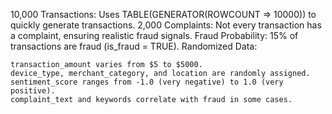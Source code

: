 10,000 Transactions: Uses TABLE(GENERATOR(ROWCOUNT => 10000)) to quickly generate transactions.
2,000 Complaints: Not every transaction has a complaint, ensuring realistic fraud signals.
Fraud Probability: 15% of transactions are fraud (is_fraud = TRUE).
Randomized Data:

    transaction_amount varies from $5 to $5000.
    device_type, merchant_category, and location are randomly assigned.
    sentiment_score ranges from -1.0 (very negative) to 1.0 (very positive).
    complaint_text and keywords correlate with fraud in some cases.